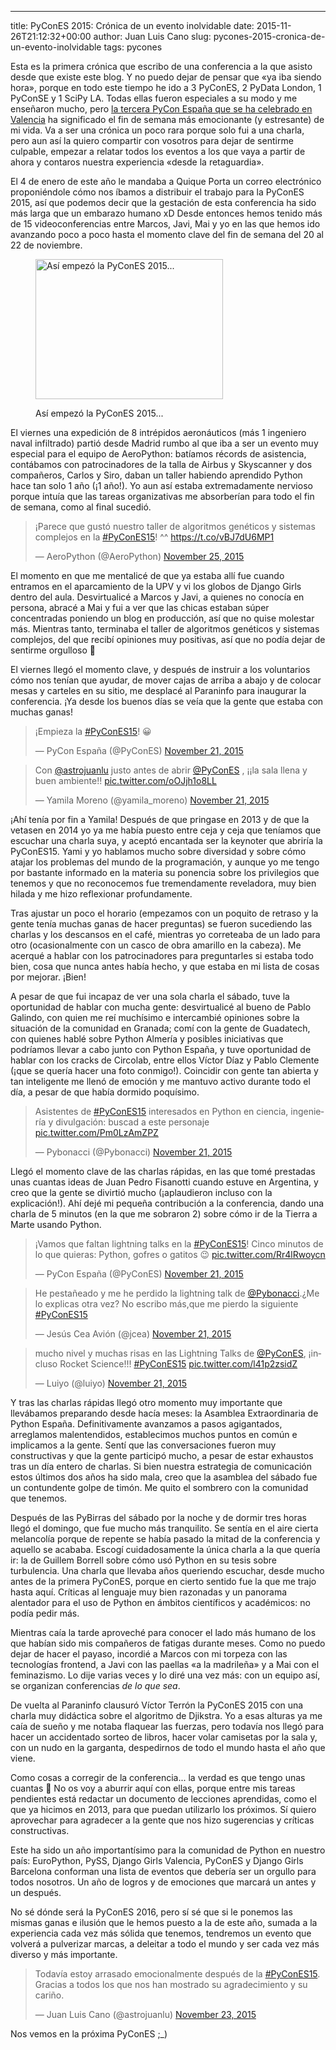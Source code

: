 ---
title: PyConES 2015: Crónica de un evento inolvidable
date: 2015-11-26T21:12:32+00:00
author: Juan Luis Cano
slug: pycones-2015-cronica-de-un-evento-inolvidable
tags: pycones

Esta es la primera crónica que escribo de una conferencia a la que asisto desde que existe este blog. Y no puedo dejar de pensar que «ya iba siendo hora», porque en todo este tiempo he ido a 3 PyConES, 2 PyData London, 1 PyConSE y 1 SciPy LA. Todas ellas fueron especiales a su modo y me enseñaron mucho, pero [la tercera PyCon España que se ha celebrado en Valencia](http://2015.es.pycon.org/) ha significado el fin de semana más emocionante (y estresante) de mi vida. Va a ser una crónica un poco rara porque solo fui a una charla, pero aun así la quiero compartir con vosotros para dejar de sentirme culpable, empezar a relatar todos los eventos a los que vaya a partir de ahora y contaros nuestra experiencia «desde la retaguardia».

El 4 de enero de este año le mandaba a Quique Porta un correo electrónico proponiéndole cómo nos íbamos a distribuir el trabajo para la PyConES 2015, así que podemos decir que la gestación de esta conferencia ha sido más larga que un embarazo humano xD Desde entonces hemos tenido más de 15 videoconferencias entre Marcos, Javi, Mai y yo en las que hemos ido avanzando poco a poco hasta el momento clave del fin de semana del 20 al 22 de noviembre.<figure id="attachment_3590" style="width: 300px" class="wp-caption aligncenter">

[<img src="http://pybonacci.org/wp-content/uploads/2015/11/photo10296639087552955-300x224.jpg" alt="Así empezó la PyConES 2015..." width="300" height="224" class="size-medium wp-image-3590" srcset="https://pybonacci.org/wp-content/uploads/2015/11/photo10296639087552955-300x224.jpg 300w, https://pybonacci.org/wp-content/uploads/2015/11/photo10296639087552955-1024x767.jpg 1024w, https://pybonacci.org/wp-content/uploads/2015/11/photo10296639087552955-1200x899.jpg 1200w, https://pybonacci.org/wp-content/uploads/2015/11/photo10296639087552955.jpg 1280w" sizes="(max-width: 300px) 100vw, 300px" />](http://pybonacci.org/wp-content/uploads/2015/11/photo10296639087552955.jpg)<figcaption class="wp-caption-text">Así empezó la PyConES 2015...</figcaption></figure> 

El viernes una expedición de 8 intrépidos aeronáuticos (más 1 ingeniero naval infiltrado) partió desde Madrid rumbo al que iba a ser un evento muy especial para el equipo de AeroPython: batíamos récords de asistencia, contábamos con patrocinadores de la talla de Airbus y Skyscanner y dos compañeros, Carlos y Siro, daban un taller habiendo aprendido Python hace tan solo 1 año (¡1 año!). Yo aun así estaba extremadamente nervioso porque intuía que las tareas organizativas me absorberían para todo el fin de semana, como al final sucedió.

<blockquote class="twitter-tweet" width="550">
  <p lang="es" dir="ltr">
    ¡Parece que gustó nuestro taller de algoritmos genéticos y sistemas complejos en la <a href="https://twitter.com/hashtag/PyConES15?src=hash">#PyConES15</a>! ^^ <a href="https://t.co/vBJ7dU6MP1">https://t.co/vBJ7dU6MP1</a>
  </p>
  
  <p>
    &mdash; AeroPython (@AeroPython) <a href="https://twitter.com/AeroPython/status/669640315918229506">November 25, 2015</a>
  </p>
</blockquote>



<!--more-->

El momento en que me mentalicé de que ya estaba allí fue cuando entramos en el aparcamiento de la UPV y vi los globos de Django Girls dentro del aula. Desvirtualicé a Marcos y Javi, a quienes no conocía en persona, abracé a Mai y fui a ver que las chicas estaban súper concentradas poniendo un blog en producción, así que no quise molestar más. Mientras tanto, terminaba el taller de algoritmos genéticos y sistemas complejos, del que recibí opiniones muy positivas, así que no podía dejar de sentirme orgulloso 🙂

El viernes llegó el momento clave, y después de instruir a los voluntarios cómo nos tenían que ayudar, de mover cajas de arriba a abajo y de colocar mesas y carteles en su sitio, me desplacé al Paraninfo para inaugurar la conferencia. ¡Ya desde los buenos días se veía que la gente que estaba con muchas ganas!

<blockquote class="twitter-tweet" width="550">
  <p lang="es" dir="ltr">
    ¡Empieza la <a href="https://twitter.com/hashtag/PyConES15?src=hash">#PyConES15</a>! 😀
  </p>
  
  <p>
    &mdash; PyCon España (@PyConES) <a href="https://twitter.com/PyConES/status/667979824254816257">November 21, 2015</a>
  </p>
</blockquote>



<blockquote class="twitter-tweet" width="550">
  <p lang="es" dir="ltr">
    Con <a href="https://twitter.com/astrojuanlu">@astrojuanlu</a> justo antes de abrir <a href="https://twitter.com/PyConES">@PyConES</a> , ¡¡la sala llena y buen ambiente!! <a href="https://t.co/oOJjh1o8LL">pic.twitter.com/oOJjh1o8LL</a>
  </p>
  
  <p>
    &mdash; Yamila Moreno (@yamila_moreno) <a href="https://twitter.com/yamila_moreno/status/668005001537716224">November 21, 2015</a>
  </p>
</blockquote>



¡Ahí tenía por fin a Yamila! Después de que pringase en 2013 y de que la vetasen en 2014 yo ya me había puesto entre ceja y ceja que teníamos que escuchar una charla suya, y aceptó encantada ser la keynoter que abriría la PyConES15. Yami y yo hablamos mucho sobre diversidad y sobre cómo atajar los problemas del mundo de la programación, y aunque yo me tengo por bastante informado en la materia su ponencia sobre los privilegios que tenemos y que no reconocemos fue tremendamente reveladora, muy bien hilada y me hizo reflexionar profundamente.

Tras ajustar un poco el horario (empezamos con un poquito de retraso y la gente tenía muchas ganas de hacer preguntas) se fueron sucediendo las charlas y los descansos en el café, mientras yo correteaba de un lado para otro (ocasionalmente con un casco de obra amarillo en la cabeza). Me acerqué a hablar con los patrocinadores para preguntarles si estaba todo bien, cosa que nunca antes había hecho, y que estaba en mi lista de cosas por mejorar. ¡Bien!

A pesar de que fui incapaz de ver una sola charla el sábado, tuve la oportunidad de hablar con mucha gente: desvirtualicé al bueno de Pablo Galindo, con quien me reí muchísimo e intercambié opiniones sobre la situación de la comunidad en Granada; comí con la gente de Guadatech, con quienes hablé sobre Python Almería y posibles iniciativas que podríamos llevar a cabo junto con Python España, y tuve oportunidad de hablar con los cracks de Circolab, entre ellos Víctor Díaz y Pablo Clemente (¡que se quería hacer una foto conmigo!). Coincidir con gente tan abierta y tan inteligente me llenó de emoción y me mantuvo activo durante todo el día, a pesar de que había dormido poquísimo.

<blockquote class="twitter-tweet" width="550">
  <p lang="es" dir="ltr">
    Asistentes de <a href="https://twitter.com/hashtag/PyConES15?src=hash">#PyConES15</a> interesados en Python en ciencia, ingeniería y divulgación: buscad a este personaje <a href="https://t.co/Pm0LzAmZPZ">pic.twitter.com/Pm0LzAmZPZ</a>
  </p>
  
  <p>
    &mdash; Pybonacci (@Pybonacci) <a href="https://twitter.com/Pybonacci/status/668042799854522368">November 21, 2015</a>
  </p>
</blockquote>



Llegó el momento clave de las charlas rápidas, en las que tomé prestadas unas cuantas ideas de Juan Pedro Fisanotti cuando estuve en Argentina, y creo que la gente se divirtió mucho (¡aplaudieron incluso con la explicación!). Ahí dejé mi pequeña contribución a la conferencia, dando una charla de 5 minutos (en la que me sobraron 2) sobre cómo ir de la Tierra a Marte usando Python.

<blockquote class="twitter-tweet" width="550">
  <p lang="es" dir="ltr">
    ¡Vamos que faltan lightning talks en la <a href="https://twitter.com/hashtag/PyConES15?src=hash">#PyConES15</a>! Cinco minutos de lo que quieras: Python, gofres o gatitos 😉 <a href="https://t.co/Rr4lRwoycn">pic.twitter.com/Rr4lRwoycn</a>
  </p>
  
  <p>
    &mdash; PyCon España (@PyConES) <a href="https://twitter.com/PyConES/status/668107660953321472">November 21, 2015</a>
  </p>
</blockquote>



<blockquote class="twitter-tweet" width="550">
  <p lang="es" dir="ltr">
    He pestañeado y me he perdido la lightning talk de <a href="https://twitter.com/Pybonacci">@Pybonacci</a>.¿Me lo explicas otra vez? No escribo más,que me pierdo la siguiente <a href="https://twitter.com/hashtag/PyConES15?src=hash">#PyConES15</a>
  </p>
  
  <p>
    &mdash; Jesús Cea Avión (@jcea) <a href="https://twitter.com/jcea/status/668123395876364288">November 21, 2015</a>
  </p>
</blockquote>



<blockquote class="twitter-tweet" width="550">
  <p lang="en" dir="ltr">
    mucho nivel y muchas risas en las Lightning Talks de <a href="https://twitter.com/PyConES">@PyConES</a>, ¡incluso Rocket Science!!! <a href="https://twitter.com/hashtag/PyConES15?src=hash">#PyConES15</a> <a href="https://t.co/l41p2zsidZ">pic.twitter.com/l41p2zsidZ</a>
  </p>
  
  <p>
    &mdash; Luiyo (@luiyo) <a href="https://twitter.com/luiyo/status/668123548645498880">November 21, 2015</a>
  </p>
</blockquote>



Y tras las charlas rápidas llegó otro momento muy importante que llevábamos preparando desde hacía meses: la Asamblea Extraordinaria de Python España. Definitivamente avanzamos a pasos agigantados, arreglamos malentendidos, establecimos muchos puntos en común e implicamos a la gente. Sentí que las conversaciones fueron muy constructivas y que la gente participó mucho, a pesar de estar exhaustos tras un día entero de charlas. Si bien nuestra estrategia de comunicación estos últimos dos años ha sido mala, creo que la asamblea del sábado fue un contundente golpe de timón. Me quito el sombrero con la comunidad que tenemos.

Después de las PyBirras del sábado por la noche y de dormir tres horas llegó el domingo, que fue mucho más tranquilito. Se sentía en el aire cierta melancolía porque de repente se había pasado la mitad de la conferencia y aquello se acababa. Escogí cuidadosamente la única charla a la que quería ir: la de Guillem Borrell sobre cómo usó Python en su tesis sobre turbulencia. Una charla que llevaba años queriendo escuchar, desde mucho antes de la primera PyConES, porque en cierto sentido fue la que me trajo hasta aquí. Críticas al lenguaje muy bien razonadas y un panorama alentador para el uso de Python en ámbitos científicos y académicos: no podía pedir más.

Mientras caía la tarde aproveché para conocer el lado más humano de los que habían sido mis compañeros de fatigas durante meses. Como no puedo dejar de hacer el payaso, incordié a Marcos con mi torpeza con las tecnologías frontend, a Javi con las paellas «a la madrileña» y a Mai con el feminazismo. Lo dije varias veces y lo diré una vez más: con un equipo así, se organizan conferencias _de lo que sea_.

De vuelta al Paraninfo clausuró Víctor Terrón la PyConES 2015 con una charla muy didáctica sobre el algoritmo de Djikstra. Yo a esas alturas ya me caía de sueño y me notaba flaquear las fuerzas, pero todavía nos llegó para hacer un accidentado sorteo de libros, hacer volar camisetas por la sala y, con un nudo en la garganta, despedirnos de todo el mundo hasta el año que viene.

Como cosas a corregir de la conferencia... la verdad es que tengo unas cuantas 🙂 No os voy a aburrir aquí con ellas, porque entre mis tareas pendientes está redactar un documento de lecciones aprendidas, como el que ya hicimos en 2013, para que puedan utilizarlo los próximos. Sí quiero aprovechar para agradecer a la gente que nos hizo sugerencias y críticas constructivas.

Este ha sido un año importantísimo para la comunidad de Python en nuestro país: EuroPython, PySS, Django Girls Valencia, PyConES y Django Girls Barcelona conforman una lista de eventos que debería ser un orgullo para todos nosotros. Un año de logros y de emociones que marcará un antes y un después.

No sé dónde será la PyConES 2016, pero sí sé que si le ponemos las mismas ganas e ilusión que le hemos puesto a la de este año, sumada a la experiencia cada vez más sólida que tenemos, tendremos un evento que volverá a pulverizar marcas, a deleitar a todo el mundo y ser cada vez más diverso y más importante.

<blockquote class="twitter-tweet" width="550">
  <p lang="es" dir="ltr">
    Todavía estoy arrasado emocionalmente después de la <a href="https://twitter.com/hashtag/PyConES15?src=hash">#PyConES15</a>. Gracias a todos los que nos han mostrado su agradecimiento y su cariño.
  </p>
  
  <p>
    &mdash; Juan Luis Cano (@astrojuanlu) <a href="https://twitter.com/astrojuanlu/status/668871410526371840">November 23, 2015</a>
  </p>
</blockquote>



Nos vemos en la próxima PyConES ;_)